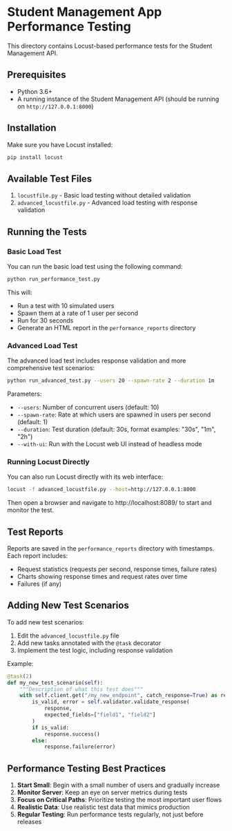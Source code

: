 # Student Management App Performance Testing

This directory contains Locust-based performance tests for the Student Management API.

## Prerequisites

- Python 3.6+
- A running instance of the Student Management API (should be running on `http://127.0.0.1:8000`)

## Installation

Make sure you have Locust installed:

```bash
pip install locust
```

## Available Test Files

1. `locustfile.py` - Basic load testing without detailed validation
2. `advanced_locustfile.py` - Advanced load testing with response validation

## Running the Tests

### Basic Load Test

You can run the basic load test using the following command:

```bash
python run_performance_test.py
```

This will:
- Run a test with 10 simulated users
- Spawn them at a rate of 1 user per second
- Run for 30 seconds
- Generate an HTML report in the `performance_reports` directory

### Advanced Load Test

The advanced load test includes response validation and more comprehensive test scenarios:

```bash
python run_advanced_test.py --users 20 --spawn-rate 2 --duration 1m
```

Parameters:
- `--users`: Number of concurrent users (default: 10)
- `--spawn-rate`: Rate at which users are spawned in users per second (default: 1)
- `--duration`: Test duration (default: 30s, format examples: "30s", "1m", "2h")
- `--with-ui`: Run with the Locust web UI instead of headless mode

### Running Locust Directly

You can also run Locust directly with its web interface:

```bash
locust -f advanced_locustfile.py --host=http://127.0.0.1:8000
```

Then open a browser and navigate to http://localhost:8089/ to start and monitor the test.

## Test Reports

Reports are saved in the `performance_reports` directory with timestamps. Each report includes:

- Request statistics (requests per second, response times, failure rates)
- Charts showing response times and request rates over time
- Failures (if any)

## Adding New Test Scenarios

To add new test scenarios:
1. Edit the `advanced_locustfile.py` file
2. Add new tasks annotated with the `@task` decorator
3. Implement the test logic, including response validation

Example:

```python
@task(2)
def my_new_test_scenario(self):
    """Description of what this test does"""
    with self.client.get("/my_new_endpoint", catch_response=True) as response:
        is_valid, error = self.validator.validate_response(
            response, 
            expected_fields=["field1", "field2"]
        )
        if is_valid:
            response.success()
        else:
            response.failure(error)
```

## Performance Testing Best Practices

1. **Start Small**: Begin with a small number of users and gradually increase
2. **Monitor Server**: Keep an eye on server metrics during tests
3. **Focus on Critical Paths**: Prioritize testing the most important user flows
4. **Realistic Data**: Use realistic test data that mimics production
5. **Regular Testing**: Run performance tests regularly, not just before releases
